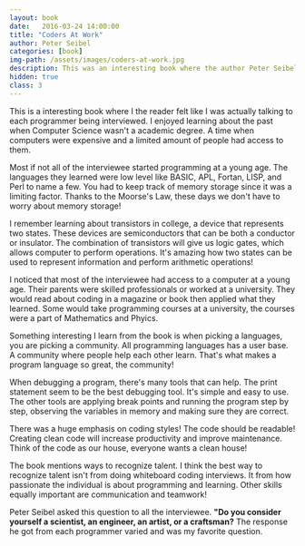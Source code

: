 ```yaml
---
layout: book
date:   2016-03-24 14:00:00
title: "Coders At Work"
author: Peter Seibel
categories: [book]
img-path: /assets/images/coders-at-work.jpg
description: This was an interesting book where the author Peter Seibel interviews top programmers. The book is written like a script where both the author and programmers are having a long conversation about their programming experience. It's interesting to learn how each programmer begin coding and how their views on skills needed to become successful. This book offers a unique glimpse of the past from each programmer's perspective.
hidden: true
class: 3
---
```


This is a interesting book where I the reader felt like I was actually talking to each programmer being interviewed. I enjoyed learning about the past when Computer Science wasn't a academic degree. A time when computers were expensive and a limited amount of people had access to them.

Most if not all of the interviewee started programming at a young age. The languages they learned were low level like BASIC, APL, Fortan, LISP, and Perl to name a few. You had to keep track of memory storage since it was a limiting factor. Thanks to the Moorse's Law, these days we don't have to worry about memory storage!

I remember learning about transistors in college, a device that represents two states. These devices are semiconductors that can be both a conductor or insulator. The combination of transistors will give us logic gates, which allows computer to perform operations. It's amazing how two states can be used to represent information and perform arithmetic operations!

I noticed that most of the interviewee had access to a computer at a young age. Their parents were skilled professionals or worked at a university. They would read about coding in a magazine or book then applied what they learned. Some would take programming courses at a university, the courses were a part of Mathematics and Phyics.

Something interesting I learn from the book is when picking a languages, you are picking a community. All programming languages has a user base. A community where people help each other learn. That's what makes a program language so great, the community!

When debugging a program, there's many tools that can help. The print statement seem to be the best debugging tool. It's simple and easy to use. The other tools are applying break points and running the program step by step, observing the variables in memory and making sure they are correct. 

There was a huge emphasis on coding styles! The code should be readable! Creating clean code will increase productivity and improve maintenance. Think of the code as our house, everyone wants a clean house!

The book mentions ways to recognize talent. I think the best way to recognize talent isn't from doing whiteboard coding interviews. It from how passionate the individual is about programming and learning. Other skills equally important are communication and teamwork!

Peter Seibel asked this question to all the interviewee. __"Do you consider yourself a scientist, an engineer, an artist, or a craftsman?__ The response he got from each programmer varied and was my favorite question.